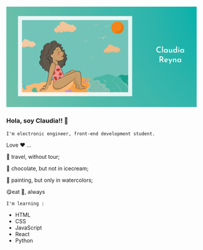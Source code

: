   

<p align="center">
  <img src="Beach.png" width="1000"/>
</p>


### Hola, soy Claudia!! 👋 
```
I'm electronic engineer, front-end development student.
```

Love ❤️ ...

:rocket: travel, without tour;  

:chocolate_bar: chocolate, but not in icecream;  

:art: painting, but only in watercolors;  

:yum:eat 🥑, always 

```
I'm learning :
```

- HTML
- CSS
- JavaScript
- React
- Python
